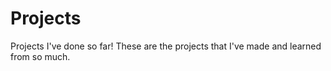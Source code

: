# Projects
Projects I've done so far!
These are the projects that I've made and learned from so much.

